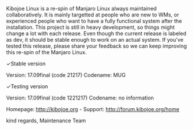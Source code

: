 Kibojoe Linux is a re-spin of Manjaro Linux always maintained collaboratively. It is mainly targetted at people who are new to WMs, or experienced people who want to have a fully functional system after the installation. This project is still in heavy development, so things might change a lot with each release. Even though the current release is labeled as dev, it should be stable enough to work on an actual system. If you've tested this release, please share your feedback so we can keep improving this re-spin of the Manjaro Linux.  

✓Stable version

Version: 17.09final (code 21217)
Codename: MUG

✓Testing version

Version: 17.09final (code 1221217)
Codename: no information

Homepage: http://kibojoe.org - Support: http://forum.kibojoe.org/home
 
kind regards, Maintenance Team
